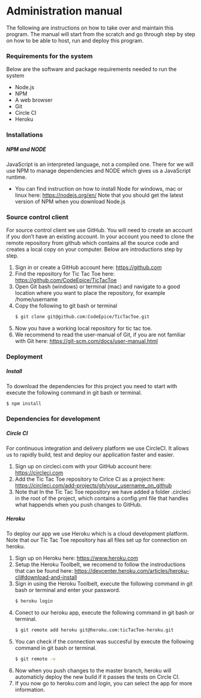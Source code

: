 # Administration manual

The following are instructions on how to take over and maintain this program. 
The manual will start from the scratch and go through step by step on how to be able to host, run and deploy this program. 

### Requirements for the system
Below are the software and package requirements needed to run the system
  - Node.js
  - NPM
  - A web browser
  - Git
  - Circle CI
  - Heroku

### Installations
##### NPM and NODE
JavaScript is an interpreted language, not a compiled one. There for we will use NPM to manage dependencies and NODE which gives us a JavaScript runtime. 

- You can find instruction on how to install Node for windows, mac or linux here:  https://nodejs.org/en/
Note that you should get the latest version of NPM when you download Node.js


### Source control client
For source control client we use GitHub. You will need to create an account if you don’t have an existing account. In your account you need to clone the remote repository from github which contains all the source code and creates a local copy on your computer. Below are introductions step by step.

1. Sign in or create a GitHub account here: https://github.com
2. Find the repository for Tic Tac Toe here: https://github.com/CodeEpice/TicTacToe
3. Open Git bash (windows) or terminal (mac) and navigate to a good location where you want to place the repository, for example  /home/username 
4. Copy the following to git bash or terminal       
    ```sh
    $ git clone git@github.com:CodeEpice/TicTacToe.git
    ```
5. Now you have a working local repository for tic tac toe.
6. We recommend to read the user-manual of Git, if you are not familiar with Git here:  https://git-scm.com/docs/user-manual.html

### Deployment 
##### Install
To download the dependencies for this project you need to start with execute the following command in git bash or terminal. 

    $ npm install


### Dependencies for development
##### Circle CI

For continuous integration and delivery platform we use CircleCI. It allows us to rapidly build, test and deploy our application faster and easier.  

1. Sign up on circleci.com with your GitHub account here: https://circleci.com 
2. Add the Tic Tac Toe repository to Cirlce CI as a project here: https://circleci.com/add-projects/gh/your_username_on_github
3. Note that In the Tic Tac Toe repository we have added a folder .circleci in the root of the project, which contains a config.yml file that handles what happends when you push changes to GitHub.

##### Heroku
To deploy our app we use Heroku which is a cloud development platform. Note that our Tic Tac Toe repository has all files set up for connection on heroku. 

1. Sign up on Heroku here: https://www.heroku.com
2. Setup the Heroku Toolbelt, we recomend to follow the instroductions that can be found here: https://devcenter.heroku.com/articles/heroku-cli#download-and-install
3. Sign in using the Heroku Toolbelt, execute the following command in git bash or terminal and enter your password.  
    ```sh
    $ heroku login
    ```
4. Conect to our heroku app, execute the following command in git bash or terminal.
    ```sh
    $ git remote add heroku git@heroku.com:ticTacToe-heroku.git
    ```
5. You can check if the connection was succesful by execute the following command in git bash or terminal. 
      ```sh
    $ git remote -v 
    ```
6. Now when you push changes to the master branch, heroku will automaticly deploy the new build if it passes the tests on Circle CI.
7. If you now go to heroku.com and login, you can select the app for more information.
